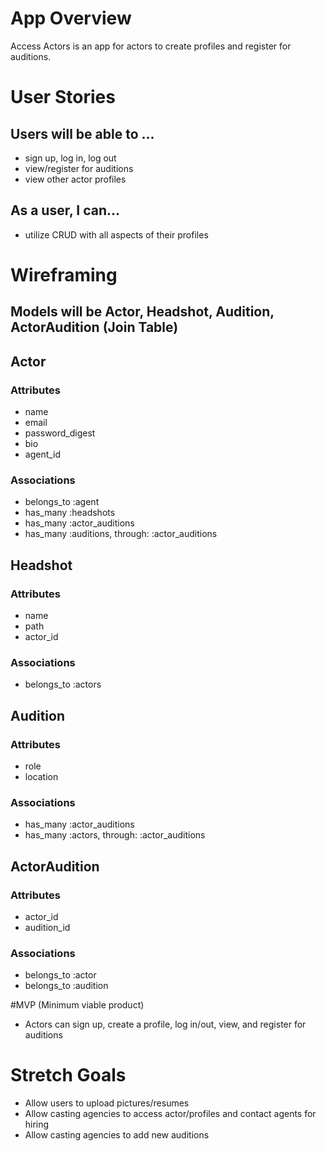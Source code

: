 # App Overview

Access Actors is an app for actors to create profiles and register for auditions. 

# User Stories

## Users will be able to ...
- sign up, log in, log out
- view/register for auditions
- view other actor profiles 

## As a user, I can...
- utilize CRUD with all aspects of their profiles 

# Wireframing 

## Models will be Actor, Headshot, Audition, ActorAudition (Join Table) 

## Actor

### Attributes

- name 
- email 
- password_digest 
- bio 
- agent_id

### Associations

- belongs_to :agent
- has_many :headshots 
- has_many :actor_auditions
- has_many :auditions, through: :actor_auditions

## Headshot  

### Attributes

- name 
- path
- actor_id   

### Associations

- belongs_to :actors

## Audition

### Attributes

- role
- location  

### Associations

- has_many :actor_auditions
- has_many :actors, through: :actor_auditions 

## ActorAudition

### Attributes

- actor_id
- audition_id   

### Associations

- belongs_to :actor 
- belongs_to :audition 

#MVP (Minimum viable product)

- Actors can sign up, create a profile, log in/out, view, and register for auditions 

# Stretch Goals

- Allow users to upload pictures/resumes 
- Allow casting agencies to access actor/profiles and contact agents for hiring
- Allow casting agencies to add new auditions
